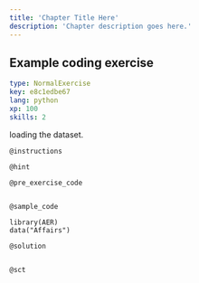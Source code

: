 ```yaml
---
title: 'Chapter Title Here'
description: 'Chapter description goes here.'
---
```


## Example coding exercise

```yaml
type: NormalExercise
key: e8c1edbe67
lang: python
xp: 100
skills: 2
```

loading the dataset.

`@instructions`


`@hint`


`@pre_exercise_code`
```{python}

```

`@sample_code`
```{python}
library(AER)
data("Affairs")
```

`@solution`
```{python}

```

`@sct`
```{python}

```

